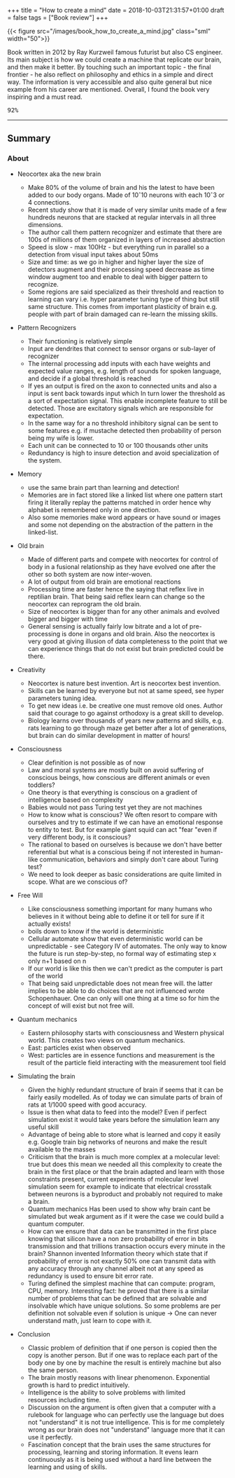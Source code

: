 +++
title = "How to create a mind"
date = 2018-10-03T21:31:57+01:00
draft = false
tags = ["Book review"]
+++

{{< figure src="/images/book_how_to_create_a_mind.jpg"  class="sml" width="50">}}

Book written in 2012  by Ray Kurzweil famous futurist but also CS engineer.
Its main subject is how we could create a machine that replicate our brain, and then make it better. By touching such an important topic - the final frontier - he also reflect on philosophy and ethics in a simple and direct way. The information is very accessible and also quite general but nice example from his career are mentioned.  Overall, I found the book very inspiring and a must read.


<kbd>92%</kbd>

<!--more-->

***

## Summary

### About

* Neocortex aka the new brain
	* Make 80% of the volume of brain and his the latest to have been added to our body organs. Made of 10ˆ10 neurons with each 10ˆ3 or 4 connections.
	* Recent study show that it is made of very similar units made of a few hundreds neurons that are stacked at regular intervals in all three dimensions.
	* The author call them pattern recognizer and estimate that there are 100s of millions of them organized in layers of increased abstraction
	* Speed is slow - max 100Hz -  but everything run in parallel so a detection from visual input takes about 50ms
	* Size and time: as we go in higher and higher layer the size of detectors augment and their processing speed decrease as time window augment too and enable to deal with bigger pattern to recognize.
	* Some regions are said specialized as their threshold and reaction to learning can vary i.e. hyper parameter tuning type of thing but still same structure. This comes from important plasticity of brain e.g. people with part of brain damaged can re-learn the missing skills.

* Pattern Recognizers
	* Their functioning is relatively simple
	* Input are dendrites that connect to sensor organs or sub-layer of recognizer
	* The internal processing add inputs with each have weights and expected value ranges, e.g. length of sounds for spoken language, and decide if a global threshold is reached
	* If yes an output is fired on the axon to connected units and also a input is sent back towards input which In turn lower the threshold as a sort of expectation signal. This enable incomplete feature to still be detected. Those are excitatory signals which are responsible for expectation.
	* In the same way for a no threshold inhibitory signal can be sent to some features e.g. if mustache detected then probability of person being my wife is lower.
	* Each  unit can be connected to 10 or 100 thousands other units
	* Redundancy is high to insure detection and avoid specialization of the system.

* Memory
	*  use the same brain part than learning and detection! 
	* Memories are in fact stored like a linked list where one pattern start firing it literally replay the patterns matched in order hence why alphabet is remembered only in one direction.
	* Also some memories make word appears or have sound or images and some not depending on the abstraction of the pattern in the linked-list.

* Old brain
	* Made of different parts and compete with neocortex for control of body in a fusional relationship as they have evolved one after the other so both system are now inter-woven.
	* A lot of output from old brain are emotional reactions
	* Processing time are faster hence the saying that reflex live in reptilian brain. That being said reflex learn can change so the neocortex can reprogram the old brain.
	* Size of neocortex is bigger than for any other animals and evolved bigger and bigger with time
	* General sensing is actually fairly low bitrate and a lot of pre-processing is done in organs and old brain. Also the neocortex is very good at giving illusion of data completeness to the point that we can experience things that do not exist but brain predicted could be there.
		
* Creativity
	* Neocortex is nature best invention. Art is neocortex best invention.
	* Skills can be learned by everyone but not at same speed, see hyper parameters tuning idea.
	* To get new ideas i.e. be creative one must remove old ones. Author said that courage to go against orthodoxy is a great skill to develop.
	* Biology learns over thousands of years new patterns and skills, e.g. rats learning to go through maze get better after a lot of generations, but brain can do similar development in matter of hours!
		
* Consciousness
	* Clear definition is not possible as of now
	* Law and moral systems are mostly built on avoid suffering of conscious beings, how conscious are different animals or even toddlers?
	* One theory is that everything is conscious on a gradient of intelligence based on complexity
	* Babies would not pass Turing test yet they are not machines
	* How to know what is conscious? We often resort to compare with ourselves and try to estimate if we can have an emotional response to entity to test. But for example giant squid can act "fear "even if very different body, is it conscious?
	* The rational to based on ourselves is because we don't have better referential but what is a conscious being if not interested in human-like communication, behaviors and simply don't care about Turing test?
	* We need to look deeper as basic considerations are quite limited in scope. What are we conscious of?
		
* Free Will
	* Like consciousness something important for many humans who believes in it without being able to define it or tell for sure if it actually exists!
	* boils down to know if the world is deterministic
	* Cellular automate show that even deterministic world can be unpredictable - see Category IV of automates. The only way to know the future is run step-by-step, no formal way of estimating step x only n+1 based on n
	* If our world is like this then we can't predict as the computer is part of the world
	* That being said unpredictable does not mean free will. the latter implies to be able to do choices that are not influenced wrote Schopenhauer. One can only will one thing at a time so for him the concept of will exist but not free will.
			
* Quantum mechanics
	* Eastern philosophy starts with consciousness and Western physical world. This creates two views on quantum mechanics.
	* East: particles exist when observed
	* West: particles are in essence functions and measurement is the result of the particle field interacting with the measurement tool field
		
* Simulating the brain
	* Given the highly redundant structure of brain if seems that it can be fairly easily modelled. As of today we can simulate parts of brain of rats at 1/1000 speed with good accuracy.
	* Issue is then what data to feed into the model? Even if perfect simulation exist it would take years before the simulation learn any useful skill
	* Advantage of being able to store what is learned and copy it easily e.g. Google train big networks of neurons and make the result available to the masses
	* Criticism that the brain is much more complex at a molecular level: true but does this mean we needed all this complexity to create the brain in the first place or that the brain adapted and learn with those constraints present, current experiments of molecular level simulation seem for example to indicate that electrical crosstalk between neurons is a byproduct and probably not required to make a brain.
	* Quantum mechanics Has been used to show why brain cant be simulated but weak argument as if it were the case we could build a quantum computer.
	* How can we ensure that data can be transmitted in the first place knowing that silicon have a non zero probability of error in bits transmission and that trillions transaction occurs every minute in the brain? Shannon invented Information theory which state that if probability of error is not exactly 50% one can transmit data with any accuracy through any channel albeit not at any speed as redundancy is used to ensure bit error rate.
	* Turing defined the simplest machine that can compute: program, CPU, memory. Interesting fact: he proved that there is a similar number of problems that can be defined that are solvable and insolvable which have unique solutions. So some problems are per definition not solvable even if solution is unique -> One can never understand math, just learn to cope with it.
		
* Conclusion
	* Classic problem of definition that if one person is copied then the copy is another person. But if one was to replace each part of the body one by one by machine the result is entirely machine but also the same person.
	* The brain mostly reasons with linear phenomenon. Exponential growth is hard to predict intuitively.
	* Intelligence is the ability to solve problems with limited resources including time.
	* Discussion on the argument is often given that a computer with a rulebook for language who can perfectly use the language but does not "understand" it is not true intelligence. This is for me completely wrong as our brain does not "understand" language more that it can use it perfectly.
	* Fascination concept that the brain uses the same structures for processing, learning and storing information. It evens learn continuously as it is being used without a hard line between the learning and using of skills.